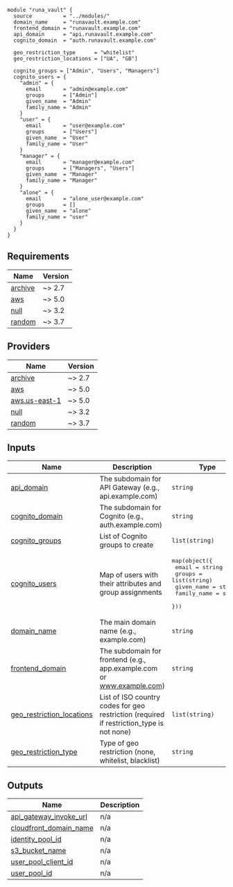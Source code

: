 ```hcl
module "runa_vault" {
  source          = "../modules/"
  domain_name     = "runavault.example.com"
  frontend_domain = "runavault.example.com"
  api_domain      = "api.runavault.example.com"
  cognito_domain  = "auth.runavault.example.com"

  geo_restriction_type      = "whitelist"
  geo_restriction_locations = ["UA", "GB"]

  cognito_groups = ["Admin", "Users", "Managers"]
  cognito_users = {
    "admin" = {
      email       = "admin@example.com"
      groups      = ["Admin"]
      given_name  = "Admin"
      family_name = "Admin"
    }
    "user" = {
      email       = "user@example.com"
      groups      = ["Users"]
      given_name  = "User"
      family_name = "User"
    }
    "manager" = {
      email       = "manager@example.com"
      groups      = ["Managers", "Users"]
      given_name  = "Manager"
      family_name = "Manager"
    }
    "alone" = {
      email       = "alone_user@example.com"
      groups      = []
      given_name  = "alone"
      family_name = "user"
    }
  }
}
```
<!-- BEGIN_TF_DOCS -->
## Requirements

| Name | Version |
|------|---------|
| <a name="requirement_archive"></a> [archive](#requirement\_archive) | ~> 2.7 |
| <a name="requirement_aws"></a> [aws](#requirement\_aws) | ~> 5.0 |
| <a name="requirement_null"></a> [null](#requirement\_null) | ~> 3.2 |
| <a name="requirement_random"></a> [random](#requirement\_random) | ~> 3.7 |

## Providers

| Name | Version |
|------|---------|
| <a name="provider_archive"></a> [archive](#provider\_archive) | ~> 2.7 |
| <a name="provider_aws"></a> [aws](#provider\_aws) | ~> 5.0 |
| <a name="provider_aws.us-east-1"></a> [aws.us-east-1](#provider\_aws.us-east-1) | ~> 5.0 |
| <a name="provider_null"></a> [null](#provider\_null) | ~> 3.2 |
| <a name="provider_random"></a> [random](#provider\_random) | ~> 3.7 |

## Inputs

| Name | Description | Type | Default | Required |
|------|-------------|------|---------|:--------:|
| <a name="input_api_domain"></a> [api\_domain](#input\_api\_domain) | The subdomain for API Gateway (e.g., api.example.com) | `string` | n/a | yes |
| <a name="input_cognito_domain"></a> [cognito\_domain](#input\_cognito\_domain) | The subdomain for Cognito (e.g., auth.example.com) | `string` | n/a | yes |
| <a name="input_cognito_groups"></a> [cognito\_groups](#input\_cognito\_groups) | List of Cognito groups to create | `list(string)` | `[]` | no |
| <a name="input_cognito_users"></a> [cognito\_users](#input\_cognito\_users) | Map of users with their attributes and group assignments | <pre>map(object({<br/>    email       = string<br/>    groups      = list(string)<br/>    given_name  = string<br/>    family_name = string<br/>  }))</pre> | `{}` | no |
| <a name="input_domain_name"></a> [domain\_name](#input\_domain\_name) | The main domain name (e.g., example.com) | `string` | n/a | yes |
| <a name="input_frontend_domain"></a> [frontend\_domain](#input\_frontend\_domain) | The subdomain for frontend (e.g., app.example.com or www.example.com) | `string` | n/a | yes |
| <a name="input_geo_restriction_locations"></a> [geo\_restriction\_locations](#input\_geo\_restriction\_locations) | List of ISO country codes for geo restriction (required if restriction\_type is not none) | `list(string)` | `[]` | no |
| <a name="input_geo_restriction_type"></a> [geo\_restriction\_type](#input\_geo\_restriction\_type) | Type of geo restriction (none, whitelist, blacklist) | `string` | `"none"` | no |

## Outputs

| Name | Description |
|------|-------------|
| <a name="output_api_gateway_invoke_url"></a> [api\_gateway\_invoke\_url](#output\_api\_gateway\_invoke\_url) | n/a |
| <a name="output_cloudfront_domain_name"></a> [cloudfront\_domain\_name](#output\_cloudfront\_domain\_name) | n/a |
| <a name="output_identity_pool_id"></a> [identity\_pool\_id](#output\_identity\_pool\_id) | n/a |
| <a name="output_s3_bucket_name"></a> [s3\_bucket\_name](#output\_s3\_bucket\_name) | n/a |
| <a name="output_user_pool_client_id"></a> [user\_pool\_client\_id](#output\_user\_pool\_client\_id) | n/a |
| <a name="output_user_pool_id"></a> [user\_pool\_id](#output\_user\_pool\_id) | n/a |
<!-- END_TF_DOCS -->